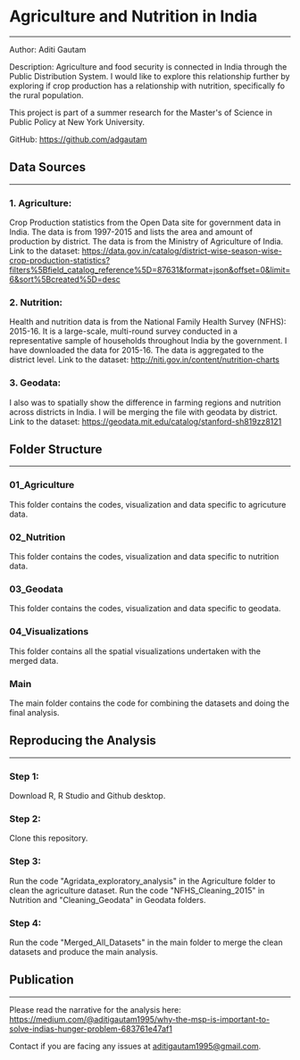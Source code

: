# Agriculture and Nutrition in India
***
Author: Aditi Gautam

Description: Agriculture and food security is connected in India through the Public Distribution System. I would like to explore this relationship further by exploring if crop production has a relationship with nutrition, specifically fo the rural population. 

This project is part of a summer research for the Master's of Science in Public Policy at New York University. 

GitHub: https://github.com/adgautam

## Data Sources
***
### 1. Agriculture: 
Crop Production statistics from the Open Data site for government data in India. The data is from 1997-2015 and lists the area and amount of production by district. The data is from the Ministry of Agriculture of India. Link to the dataset: https://data.gov.in/catalog/district-wise-season-wise-crop-production-statistics?filters%5Bfield_catalog_reference%5D=87631&format=json&offset=0&limit=6&sort%5Bcreated%5D=desc

### 2. Nutrition: 
Health and nutrition data is from the National Family Health Survey (NFHS): 2015-16. It is a large-scale, multi-round survey conducted in a representative sample of households throughout India by the government. I have downloaded the data for 2015-16. The data is aggregated to the district level. Link to the dataset: http://niti.gov.in/content/nutrition-charts

### 3. Geodata: 
I also was to spatially show the difference in farming regions and nutrition across districts in India. I will be merging the file with geodata by district. Link to the dataset: https://geodata.mit.edu/catalog/stanford-sh819zz8121

## Folder Structure
***
### 01_Agriculture
This folder contains the codes, visualization and data specific to agricuture data.
### 02_Nutrition
This folder contains the codes, visualization and data specific to nutrition data.
### 03_Geodata
This folder contains the codes, visualization and data specific to geodata. 
### 04_Visualizations
This folder contains all the spatial visualizations undertaken with the merged data.
### Main
The main folder contains the code for combining the datasets and doing the final analysis. 

## Reproducing the Analysis
***
### Step 1: 
Download R, R Studio and Github desktop.
### Step 2: 
Clone this repository.
### Step 3:
Run the code "Agridata_exploratory_analysis" in the Agriculture folder to clean the agriculture dataset. Run the code "NFHS_Cleaning_2015" in Nutrition and "Cleaning_Geodata" in Geodata folders.
### Step 4:
Run the code "Merged_All_Datasets" in the main folder to merge the clean datasets and produce the main analysis. 

## Publication
***
Please read the narrative for the analysis here: https://medium.com/@aditigautam1995/why-the-msp-is-important-to-solve-indias-hunger-problem-683761e47af1

Contact if you are facing any issues at aditigautam1995@gmail.com.
